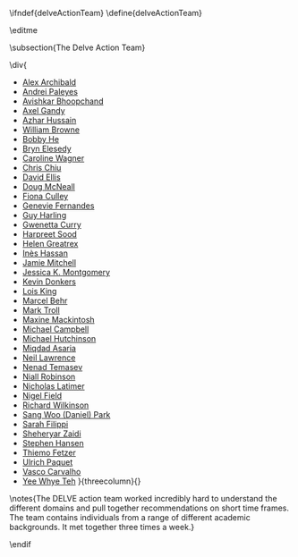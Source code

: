 \ifndef{delveActionTeam}
\define{delveActionTeam}

\editme

\subsection{The Delve Action Team}

<style>
.reveal .threecolumn ul {
  columns: 3;
  -webkit-columns: 3;
  -moz-columns: 3;
  font-size: 0.7em;
}
.threecolumn ul {
  columns: 3;
  -webkit-columns: 3;
  -moz-columns: 3;
}
</style>

\div{
* [Alex Archibald](https://rs-delve.github.io/people/alex-archibald.html)
* [Andrei Paleyes](https://rs-delve.github.io/people/andrei-paleyes.html)
* [Avishkar Bhoopchand](https://rs-delve.github.io/people/avishkar-bhoopchand.html)
* [Axel Gandy](https://rs-delve.github.io/people/axel-gandy.html)
* [Azhar Hussain](https://rs-delve.github.io/people/azhar-hussain.html)
* [William Browne](https://rs-delve.github.io/people/bill-browne.html)
* [Bobby He](https://rs-delve.github.io/people/bobby-he.html)
* [Bryn Elesedy](https://rs-delve.github.io/people/bryn-elesedy.html)
* [Caroline Wagner](https://rs-delve.github.io/people/caroline-wagner.html)
* [Chris Chiu](https://rs-delve.github.io/people/chris-chiu.html)
* [David Ellis](https://rs-delve.github.io/people/david-ellis.html)
* [Doug McNeall](https://rs-delve.github.io/people/doug-mcneall.html)
* [Fiona Culley](https://rs-delve.github.io/people/fiona-culley.html)
* [Genevie Fernandes](https://rs-delve.github.io/people/genevie-fernandes.html)
* [Guy Harling](https://rs-delve.github.io/people/guy-harling.html)
* [Gwenetta Curry](https://rs-delve.github.io/people/gwenetta-curry.html)
* [Harpreet Sood](https://rs-delve.github.io/people/harpreet-sood.html)
* [Helen Greatrex](https://rs-delve.github.io/people/helen-greatrex.html)
* [Inès Hassan](https://rs-delve.github.io/people/ines-hassan.html)
* [Jamie Mitchell](https://rs-delve.github.io/people/jamie-mitchell.html)
* [Jessica K. Montgomery](https://rs-delve.github.io/people/jessica-montgomery.html)
* [Kevin Donkers](https://rs-delve.github.io/people/kevin-donkers.html)
* [Lois King](https://rs-delve.github.io/people/lois-king.html)
* [Marcel Behr](https://rs-delve.github.io/people/marcel-behr.html)
* [Mark Troll](https://rs-delve.github.io/people/mark-troll.html)
* [Maxine Mackintosh](https://rs-delve.github.io/people/maxine-mackintosh.html)
* [Michael Campbell](https://rs-delve.github.io/people/michael-campbell.html)
* [Michael Hutchinson](https://rs-delve.github.io/people/michael-hutchinson.html)
* [Miqdad Asaria](https://rs-delve.github.io/people/miqdad-asaria.html)
* [Neil Lawrence](https://rs-delve.github.io/people/neil-lawrence.html)
* [Nenad Temasev](https://rs-delve.github.io/people/nenad-tomasev.html)
* [Niall Robinson](https://rs-delve.github.io/people/niall-robinson.html)
* [Nicholas Latimer](https://rs-delve.github.io/people/nick-latimer.html)
* [Nigel Field](https://rs-delve.github.io/people/nigel-field.html)
* [Richard Wilkinson](https://rs-delve.github.io/people/rich-wilkinson.html)
* [Sang Woo (Daniel) Park](https://rs-delve.github.io/people/sang-woo-park.html)
* [Sarah Filippi](https://rs-delve.github.io/people/sarah-filippi.html)
* [Sheheryar Zaidi](https://rs-delve.github.io/people/sheheryar-zaidi.html)
* [Stephen Hansen](https://rs-delve.github.io/people/stephen-hansen.html)
* [Thiemo Fetzer](https://rs-delve.github.io/people/thiemo-fetzer.html)
* [Ulrich Paquet](https://rs-delve.github.io/people/ulrich-paquet.html)
* [Vasco Carvalho](https://rs-delve.github.io/people/vasco-carvalho.html)
* [Yee Whye Teh](https://rs-delve.github.io/people/yee-whye-teh.html)
}{threecolumn}{}

\notes{The DELVE action team worked incredibly hard to understand the
different domains and pull together recommendations on short time
frames. The team contains individuals from a range of different
academic backgrounds. It met together three times a week.}

\endif
